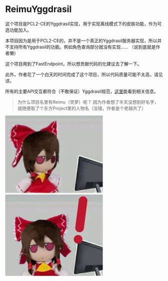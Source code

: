 # ReimuYggdrasil
这个项目是PCL2-CE的Yggdrasil实现，用于实现离线模式下的皮肤功能，作为可选功能加入。

本项目因为是用于PCL2-CE的，并不是一个真正的Yggdrasil服务器实现，所以并不支持所有Yggdrasil的功能。例如角色查询部分就没有实现……
（说到底就是作者懒）

这个项目用到了FastEndpoint，所以想贡献代码的化建议去了解一下。

此外，作者花了一个白天的时间完成了这个项目，所以代码质量可能不太高，请见谅。

所有的主要API交互都符合（不敢保证）Yggdrasil规范，[这里](https://github.com/yushijinhun/authlib-injector/wiki/Yggdrasil%20%E6%9C%8D%E5%8A%A1%E7%AB%AF%E6%8A%80%E6%9C%AF%E8%A7%84%E8%8C%83)能看到相关信息。

> 为什么项目名里有Reimu（灵梦）呢？
> 因为作者想了半天没想到好名字，就随便取了个东方Project里的人物名（没错，作者是个老越共了）


<img src="reimu.png" alt="Reimu">
